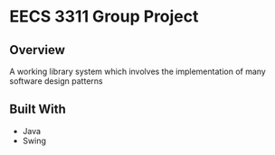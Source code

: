 # EECS 3311 Group Project

## Overview

  A working library system which involves the implementation of many software design patterns

## Built With
* Java
* Swing
